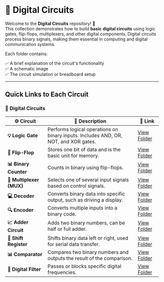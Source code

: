# 🔌 Digital Circuits

Welcome to the **Digital Circuits** repository! 🎉  
This collection demonstrates how to build **basic digital circuits** using logic gates, flip-flops, multiplexers, and other digital components. Digital circuits process binary signals, making them essential in computing and digital communication systems.

Each folder contains:

✅ A brief explanation of the circuit's functionality  
✅ A schematic image  
✅ The circuit simulation or breadboard setup  

---

## Quick Links to Each Circuit

### 🔹 **Digital Circuits**  

| ⚙️ Circuit                     | 📜 Description                                                                   | 🔗 Link                                              |
|-------------------------------|-------------------------------------------------------------------------------|-----------------------------------------------------|
| **💡 Logic Gate**              | Performs logical operations on binary inputs. Includes AND, OR, NOT, and XOR gates. | [View Folder](./Logic_Gates)                           |
| **🔄 Flip-Flop**                | Stores one bit of data and is the basic unit for memory.                        | [View Folder](./Flip_Flop)                           |
| **📊 Binary Counter**           | Counts in binary using flip-flops.                                             | [View Folder](./Binary_Counter)                      |
| **🔢 Multiplexer (MUX)**        | Selects one of several input signals based on control signals.                  | [View Folder](./Multiplexer)                         |
| **💻 Decoder**                  | Converts binary data into specific output, such as driving a display.           | [View Folder](./Decoder)                             |
| **🔍 Encoder**                  | Converts multiple inputs into a binary code.                                    | [View Folder](./Encoder)                             |
| **📈 Adder Circuit**            | Adds two binary numbers, can be half or full adder.                             | [View Folder](./Adder_Circuit)                       |
| **🔄 Shift Register**           | Shifts binary data left or right, used for serial data transfer.                | [View Folder](./Shift_Register)                      |
| **📊 Comparator**               | Compares two binary numbers and outputs the result of the comparison.           | [View Folder](./Comparator)                          |
| **📶 Digital Filter**           | Passes or blocks specific digital frequencies.                                  | [View Folder](./Digital_Filter)                      |
